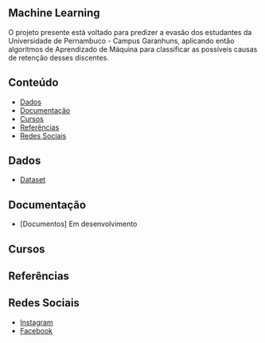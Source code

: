 ## Machine Learning
O projeto presente está voltado para predizer a evasão dos estudantes da Universidade de Pernambuco - Campus Garanhuns, aplicando então algoritmos de Aprendizado de Máquina para classificar as possíveis causas de retenção desses discentes.

## Conteúdo
<!-- toc -->
  * [Dados](#dados)
  * [Documentação](#documentação)
  * [Cursos](#cursos)
  * [Referências](#referências)
  * [Redes Sociais](#redes-sociais)
<!-- toc stop -->

## Dados
 - [Dataset](https://github.com/niscas123/Machine_Learning/tree/master/datasets)
 
## Documentação
 - [Documentos] Em desenvolvimento
 
## Cursos

## Referências

## Redes Sociais
 - [Instagram](https://www.instagram.com/nicollasivanno/)
 - [Facebook](https://www.facebook.com/nicollas.ivanno/)
